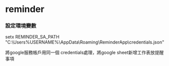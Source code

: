 # reminder

###  設定環境變數



setx REMINDER_SA_PATH "C:\Users\%USERNAME%\AppData\Roaming\ReminderApp\credentials.json"


將google服務帳戶用同一個 credentials處理，將google sheet新增工作表放提醒事項
